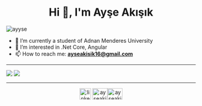 <h1 align="center">Hi 👋, I'm Ayşe Akışık</h1>

<p align="left"><img src="https://komarev.com/ghpvc/?username=ayyse" alt="ayyse" /> </p>

- 🔭 I’m currently a student of Adnan Menderes University
- 👀 I’m interested in .Net Core, Angular
- 📫 How to reach me: **ayseakisik16@gmail.com**

----

![](https://github-readme-stats.vercel.app/api?include_all_commits=true&hide_title=true&username=ayyse&count_private=true&show_icons=true&theme=graywhite) 
![](https://github-readme-stats.vercel.app/api/top-langs/?username=ayyse&layout=compact)

----
<p align="center">
<a href="https://www.linkedin.com/in/ay%C5%9Fe-ak%C4%B1%C5%9F%C4%B1k-3a4151199/" target="blank"><img align="center" src="https://cdn.jsdelivr.net/npm/simple-icons@3.0.1/icons/linkedin.svg" alt="linkedin-profile" height="30" width="30" /></a> <a href="https://www.hackerrank.com/ayseakisik16" target="blank"><img align="center" src="https://cdn.jsdelivr.net/npm/simple-icons@3.0.1/icons/hackerrank.svg" alt="ayseakisik16" height="30" width="40" /></a><a href="https://stackoverflow.com/users/14502774/ay%c5%9fe-ak%c4%b1%c5%9f%c4%b1k" target="blank"><img align="center" src="https://cdn.jsdelivr.net/npm/simple-icons@3.0.1/icons/stackoverflow.svg" alt="ayseakisik16" height="30" width="40" /></a>
</p>


<!--
**ayyse/ayyse** is a ✨ _special_ ✨ repository because its `README.md` (this file) appears on your GitHub profile.

Here are some ideas to get you started:

- 🔭 I’m currently working on ...
- 🌱 I’m currently learning ...
- 👯 I’m looking to collaborate on ...
- 🤔 I’m looking for help with ...
- 💬 Ask me about ...
- 📫 How to reach me: ...
- 😄 Pronouns: ...
- ⚡ Fun fact: ...
-->
